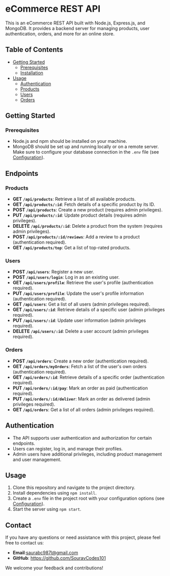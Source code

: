 # eCommerce REST API

This is an eCommerce REST API built with Node.js, Express.js, and MongoDB. It provides a backend server for managing products, user authentication, orders, and more for an online store.

## Table of Contents

- [Getting Started](#getting-started)
  - [Prerequisites](#prerequisites)
  - [Installation](#installation)
- [Usage](#usage)
  - [Authentication](#authentication)
  - [Products](#products)
  - [Users](#users)
  - [Orders](#orders)
## Getting Started

### Prerequisites

- Node.js and npm should be installed on your machine.
- MongoDB should be set up and running locally or on a remote server. Make sure to configure your database connection in the `.env` file (see [Configuration](#configuration)).
## Endpoints

### Products

- **GET `/api/products`**: Retrieve a list of all available products.
- **GET `/api/products/:id`**: Fetch details of a specific product by its ID.
- **POST `/api/products`**: Create a new product (requires admin privileges).
- **PUT `/api/products/:id`**: Update product details (requires admin privileges).
- **DELETE `/api/products/:id`**: Delete a product from the system (requires admin privileges).
- **POST `/api/products/:id/reviews`**: Add a review to a product (authentication required).
- **GET `/api/products/top`**: Get a list of top-rated products.

### Users

- **POST `/api/users`**: Register a new user.
- **POST `/api/users/login`**: Log in as an existing user.
- **GET `/api/users/profile`**: Retrieve the user's profile (authentication required).
- **PUT `/api/users/profile`**: Update the user's profile information (authentication required).
- **GET `/api/users`**: Get a list of all users (admin privileges required).
- **GET `/api/users/:id`**: Retrieve details of a specific user (admin privileges required).
- **PUT `/api/users/:id`**: Update user information (admin privileges required).
- **DELETE `/api/users/:id`**: Delete a user account (admin privileges required).

### Orders

- **POST `/api/orders`**: Create a new order (authentication required).
- **GET `/api/orders/myOrders`**: Fetch a list of the user's own orders (authentication required).
- **GET `/api/orders/:id`**: Retrieve details of a specific order (authentication required).
- **PUT `/api/orders/:id/pay`**: Mark an order as paid (authentication required).
- **PUT `/api/orders/:id/deliver`**: Mark an order as delivered (admin privileges required).
- **GET `/api/orders`**: Get a list of all orders (admin privileges required).

## Authentication

- The API supports user authentication and authorization for certain endpoints.
- Users can register, log in, and manage their profiles.
- Admin users have additional privileges, including product management and user management.

## Usage

1. Clone this repository and navigate to the project directory.
2. Install dependencies using `npm install`.
3. Create a `.env` file in the project root with your configuration options (see [Configuration](#configuration)).
4. Start the server using `npm start`.

## Contact

If you have any questions or need assistance with this project, please feel free to contact us:

- **Email**:saurabc987l@gmail.com
- **GitHub**: https://github.com/SouravCodes101

We welcome your feedback and contributions!
